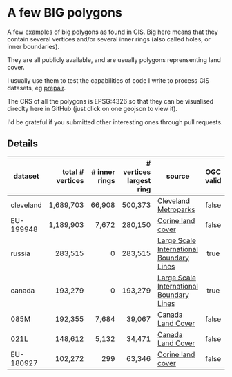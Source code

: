 # A few BIG polygons

A few examples of big polygons as found in GIS.
Big here means that they contain several vertices and/or several inner rings (also called holes, or inner boundaries).

They are all publicly available, and are usually polygons reprensenting land cover.

I usually use them to test the capabilities of code I write to process GIS datasets, eg [prepair](https://github.com/tudelft3d/prepair).

The CRS of all the polygons is EPSG:4326 so that they can be visualised direclty here in GitHub (just click on one geojson to view it).

I'd be grateful if you submitted other interesting ones through pull requests.


## Details

| dataset   | total # vertices | # inner rings | # vertices largest ring | source | OGC valid |
| --------- | ----------------:| -------------:| ------------:| ------ |:---------:|
| cleveland |        1,689,703 |        66,908 |  500,373     | [Cleveland Metroparks](http://clevelandmetroparks.com)                             | false     |
| EU-199948 |        1,189,903 |         7,672 |  280,150     | [Corine land cover](http://www.eea.europa.eu/data-and-maps/data/clc-2006-vector-data-version-2)    | false     |
| russia    |          283,515 |             0 |  283,515     | [Large Scale International Boundary Lines ](https://hiu.state.gov/data/)           | true      |
| canada    |          193,279 |             0 |  193,279     | [Large Scale International Boundary Lines ](https://hiu.state.gov/data/)           | true      |
| 085M      |          192,355 |         7,684 |   39,067     | [Canada Land Cover](http://www.geobase.ca/geobase/en/data/landcover/index.html)    | false     |
| [021L](https://github.com/hugoledoux/BIGpolygons/blob/master/021L.geojson)      |          148,612 |         5,132 |   34,471     | [Canada Land Cover](http://www.geobase.ca/geobase/en/data/landcover/index.html)    | false     |
| EU-180927 |          102,272 |           299 |   63,346     | [Corine land cover](http://www.eea.europa.eu/data-and-maps/data/clc-2006-vector-data-version-2)    | false     |
